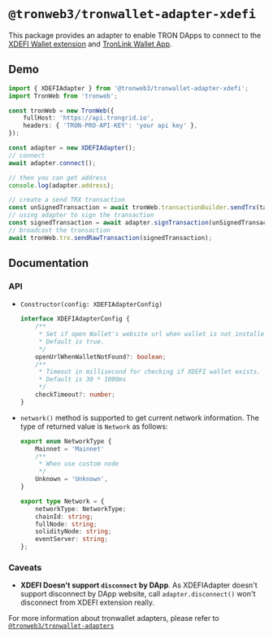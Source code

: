# `@tronweb3/tronwallet-adapter-xdefi`

This package provides an adapter to enable TRON DApps to connect to the [XDEFI Wallet extension](https://www.xdefi.io/) and [TronLink Wallet App](https://www.tronlink.org/).

## Demo

```typescript
import { XDEFIAdapter } from '@tronweb3/tronwallet-adapter-xdefi';
import TronWeb from 'tronweb';

const tronWeb = new TronWeb({
    fullHost: 'https://api.trongrid.io',
    headers: { 'TRON-PRO-API-KEY': 'your api key' },
});

const adapter = new XDEFIAdapter();
// connect
await adapter.connect();

// then you can get address
console.log(adapter.address);

// create a send TRX transaction
const unSignedTransaction = await tronWeb.transactionBuilder.sendTrx(targetAddress, 100, adapter.address);
// using adapter to sign the transaction
const signedTransaction = await adapter.signTransaction(unSignedTransaction);
// broadcast the transaction
await tronWeb.trx.sendRawTransaction(signedTransaction);
```

## Documentation

### API

-   `Constructor(config: XDEFIAdapterConfig)`
    ```typescript
    interface XDEFIAdapterConfig {
        /**
         * Set if open Wallet's website url when wallet is not installed.
         * Default is true.
         */
        openUrlWhenWalletNotFound?: boolean;
        /**
         * Timeout in millisecond for checking if XDEFI wallet exists.
         * Default is 30 * 1000ms
         */
        checkTimeout?: number;
    }
    ```
-   `network()` method is supported to get current network information. The type of returned value is `Network` as follows:

    ```typescript
    export enum NetworkType {
        Mainnet = 'Mainnet'
        /**
         * When use custom node
         */
        Unknown = 'Unknown',
    }

    export type Network = {
        networkType: NetworkType;
        chainId: string;
        fullNode: string;
        solidityNode: string;
        eventServer: string;
    };
    ```

### Caveats

- **XDEFI Doesn't support `disconnect` by DApp**. As XDEFIAdapter doesn't support disconnect by DApp website, call `adapter.disconnect()` won't disconnect from XDEFI extension really.

For more information about tronwallet adapters, please refer to [`@tronweb3/tronwallet-adapters`](https://github.com/tronprotocol/tronwallet-adapter/tree/main/packages/adapters/adapters)
